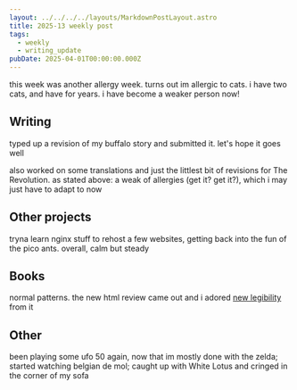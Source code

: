 ```yaml
---
layout: ../../../../layouts/MarkdownPostLayout.astro
title: 2025-13 weekly post
tags:
  - weekly
  - writing_update
pubDate: 2025-04-01T00:00:00.000Z
---
```


this week was another allergy week. turns out im allergic to cats. i have two cats, and have for years. i have become a weaker person now!

## Writing
typed up a revision of my buffalo story and submitted it. let's hope it goes well

also worked on some translations and just the littlest bit of revisions for The Revolution. as stated above: a weak of allergies (get it? get it?), which i may just have to adapt to now

## Other projects
tryna learn nginx stuff to rehost a few websites, getting back into the fun of the pico ants. overall, calm but steady

## Books
normal patterns. the new html review came out and i adored [new legibility](https://thehtml.review/04/new-legibility/) from it

## Other
been playing some ufo 50 again, now that im mostly done with the zelda; started watching belgian de mol; caught up with White Lotus and cringed in the corner of my sofa

